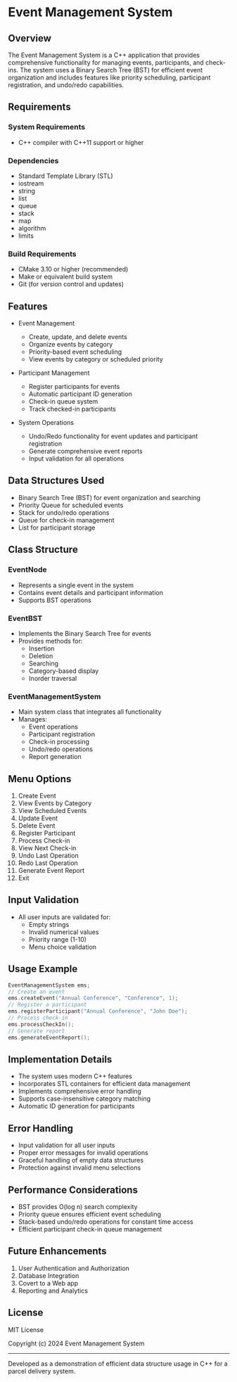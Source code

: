 # Event Management System

## Overview
The Event Management System is a C++ application that provides comprehensive functionality for managing events, participants, and check-ins. The system uses a Binary Search Tree (BST) for efficient event organization and includes features like priority scheduling, participant registration, and undo/redo capabilities.

## Requirements
### System Requirements
- C++ compiler with C++11 support or higher


### Dependencies
- Standard Template Library (STL)
- iostream
- string
- list
- queue
- stack
- map
- algorithm
- limits

### Build Requirements
- CMake 3.10 or higher (recommended)
- Make or equivalent build system
- Git (for version control and updates)

## Features
- Event Management
  - Create, update, and delete events
  - Organize events by category
  - Priority-based event scheduling
  - View events by category or scheduled priority

- Participant Management
  - Register participants for events
  - Automatic participant ID generation
  - Check-in queue system
  - Track checked-in participants

- System Operations
  - Undo/Redo functionality for event updates and participant registration
  - Generate comprehensive event reports
  - Input validation for all operations

## Data Structures Used
- Binary Search Tree (BST) for event organization and searching
- Priority Queue for scheduled events
- Stack for undo/redo operations
- Queue for check-in management
- List for participant storage

## Class Structure

### EventNode
- Represents a single event in the system
- Contains event details and participant information
- Supports BST operations

### EventBST
- Implements the Binary Search Tree for events
- Provides methods for:
  - Insertion
  - Deletion
  - Searching
  - Category-based display
  - Inorder traversal

### EventManagementSystem
- Main system class that integrates all functionality
- Manages:
  - Event operations
  - Participant registration
  - Check-in processing
  - Undo/redo operations
  - Report generation

## Menu Options
1. Create Event
2. View Events by Category
3. View Scheduled Events
4. Update Event
5. Delete Event
6. Register Participant
7. Process Check-in
8. View Next Check-in
9. Undo Last Operation
10. Redo Last Operation
11. Generate Event Report
0. Exit

## Input Validation
- All user inputs are validated for:
  - Empty strings
  - Invalid numerical values
  - Priority range (1-10)
  - Menu choice validation

## Usage Example
```cpp
EventManagementSystem ems;
// Create an event
ems.createEvent("Annual Conference", "Conference", 1);
// Register a participant
ems.registerParticipant("Annual Conference", "John Doe");
// Process check-in
ems.processCheckIn();
// Generate report
ems.generateEventReport();
```

## Implementation Details
- The system uses modern C++ features
- Incorporates STL containers for efficient data management
- Implements comprehensive error handling
- Supports case-insensitive category matching
- Automatic ID generation for participants

## Error Handling
- Input validation for all user inputs
- Proper error messages for invalid operations
- Graceful handling of empty data structures
- Protection against invalid menu selections

## Performance Considerations
- BST provides O(log n) search complexity
- Priority queue ensures efficient event scheduling
- Stack-based undo/redo operations for constant time access
- Efficient participant check-in queue management

## Future Enhancements
1. User Authentication and Authorization
2. Database Integration
3. Covert to a Web app
4. Reporting and Analytics

## License
MIT License

Copyright (c) 2024 Event Management System

---

Developed as a demonstration of efficient data structure usage in C++ for a parcel delivery system.
